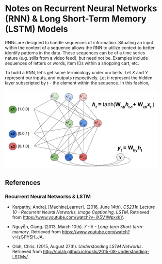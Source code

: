 # Notes on Recurrent Neural Networks (RNN) & Long Short-Term Memory (LSTM) Models 
RNNs are designed to handle sequences of information. Situating an input within the context of a sequence allows the RNN to utilize context to better identify patterns in the data. These sequences can be of a time series nature (e.g. stills from a video feed), but need not be. Examples include sequences of letters or words, item IDs within a shopping cart, etc. <br>

To build a RNN, let's get some terminology under our belts. Let *X* and *Y* represent our inputs, and outputs respectively. Let *h* represent the hidden layer subscripted by *t* - the element within the sequence. In this fashion,



![](https://github.com/b-knight/Notes-on-Deep-Learning/blob/master/img/RNN.gif)




## References
### Recurrent Neural Networks & LSTM

- Karpathy, Andrej. [MachineLearner]. (2016, June 14th). *CS231n Lecture 10 - Recurrent Neural Networks, Image Captioning, LSTM*. Retrieved from https://www.youtube.com/watch?v=iX5V1WpxxkY.

- Nguyễn, Giang. (2013, March 10th). *7 - 5 - Long-term Short-term-memory*. Retrieved from https://www.youtube.com/watch?v=izGl1YSH_JA.

- Olah, Chris. (2015, August 27th). *Understanding LSTM Networks*. Retrieved from http://colah.github.io/posts/2015-08-Understanding-LSTMs/.
